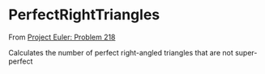 # PerfectRightTriangles

From [Project Euler: Problem 218](https://projecteuler.net/problem=218)

Calculates the number of perfect right-angled triangles that are not super-perfect